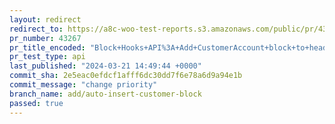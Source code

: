 ```yaml
---
layout: redirect
redirect_to: https://a8c-woo-test-reports.s3.amazonaws.com/public/pr/43267/api/index.html
pr_number: 43267
pr_title_encoded: "Block+Hooks+API%3A+Add+CustomerAccount+block+to+header"
pr_test_type: api
last_published: "2024-03-21 14:49:44 +0000"
commit_sha: 2e5eac0efdcf1afff6dc30dd7f6e78a6d9a94e1b
commit_message: "change priority"
branch_name: add/auto-insert-customer-block
passed: true
---
```

